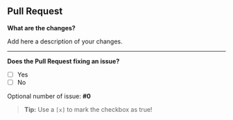 ## Pull Request

**What are the changes?**

Add here a description of your changes.



---

**Does the Pull Request fixing an issue?**

- [ ] Yes
- [ ] No

Optional number of issue: **#0**

> **Tip:** Use a `[x]` to mark the checkbox as true!